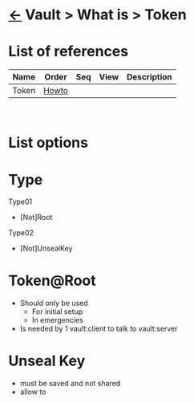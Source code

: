 <head><link rel="stylesheet" href="../../../md.css"/><script src="../../../md.js"></script></head>

[//]: #(Reference)
[Repo_Readme]:     ../list/object_list.md
[Token_Howto]:  ../howto/token_howto.md

# [&larr;][Repo_Readme] Vault > What is > Token
# List of references
|Name|Order|Seq|View|Description|
|-|-|-|-|-|
|Token|[Howto][Token_Howto]|
<br>

# List options

# Type
Type01
- [Not]Root

Type02
- [Not]UnsealKey

# Token@Root
- Should only be used
  - For initial setup
  - In emergencies
- Is needed by 1 vault:client to talk to vault:server

# Unseal Key
- must be saved and not shared
- allow to 